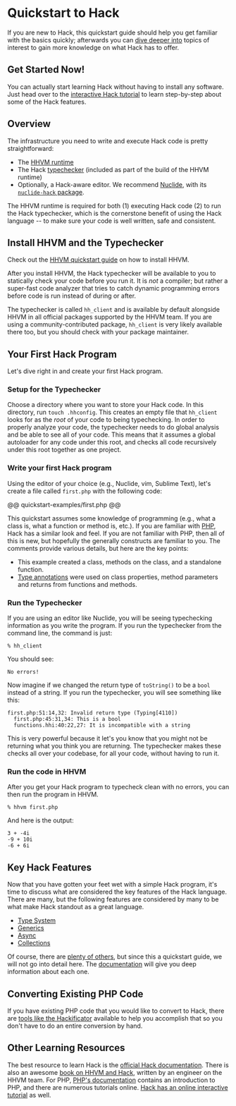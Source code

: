 # Quickstart to Hack

If you are new to Hack, this quickstart guide should help you get familiar with the basics quickly; afterwards you can [dive deeper into](http://docs.hhvm.com/hack) topics of interest to gain more knowledge on what Hack has to offer. 

## Get Started Now!

You can actually start learning Hack without having to install any software. Just head over to the [interactive Hack tutorial](http://hacklang.org) to learn step-by-step about some of the Hack features.

## Overview

The infrastructure you need to write and execute Hack code is pretty straightforward:

* The [HHVM runtime](../hhvm/quickstart.md)
* The Hack [typechecker](./typechecker/intro.md) (included as part of the build of the HHVM runtime)
* Optionally, a Hack-aware editor. We recommend [Nuclide](https://github.com/facebook/nuclide), with its [`nuclide-hack` package](https://github.com/facebook/nuclide/blob/master/pkg/nuclide/hack/README.md).

The HHVM runtime is required for both (1) executing Hack code (2) to run the Hack typechecker, which is the cornerstone benefit of using the Hack language -- to make sure your code is well written, safe and consistent.

## Install HHVM and the Typechecker

Check out the [HHVM quickstart guide](../hhvm/quickstart.md) on how to install HHVM. 

After you install HHVM, the Hack typechecker will be available to you to statically check your code before you run it. It is *not* a compiler; but rather a super-fast code analyzer that tries to catch dynamic programming errors before code is run instead of during or after.

The typechecker is called `hh_client` and is available by default alongside HHVM in all official packages supported by the HHVM team. If you are using a community-contributed package, `hh_client` is very likely available there too, but you should check with your package maintainer.

## Your First Hack Program

Let's dive right in and create your first Hack program.

### Setup for the Typechecker

Choose a directory where you want to store your Hack code. In this directory, run `touch .hhconfig`. This creates an empty file that `hh_client` looks for as the *root* of your code to being typechecking. In order to properly analyze your code, the typechecker needs to do global analysis and be able to see all of your code. This means that it assumes a global autoloader for any code under this root, and checks all code recursively under this root together as one project.

### Write your first Hack program

Using the editor of your choice (e.g., Nuclide, vim, Sublime Text), let's create a file called `first.php` with the following code:

@@ quickstart-examples/first.php @@

This quickstart assumes some knowledge of programming (e.g., what a class is, what a function or method is, etc.). If you are familiar with [PHP](http://php.net), Hack has a similar look and feel. If you are not familiar with PHP, then all of this is new, but hopefully the generally constructs are familiar to you. The comments provide various details, but here are the key points:

* This example created a class, methods on the class, and a standalone function.
* [Type annotations](./types/annotations.md) were used on class properties, method parameters and returns from functions and methods.

### Run the Typechecker

If you are using an editor like Nuclide, you will be seeing typechecking information as you write the program. If you run the typechecker from the command line, the command is just:

```
% hh_client
```

You should see:

```
No errors!
```

Now imagine if we changed the return type of `toString()` to be a `bool` instead of a string. If you run the typechecker, you will see something like this:

```
first.php:51:14,32: Invalid return type (Typing[4110])
  first.php:45:31,34: This is a bool
  functions.hhi:40:22,27: It is incompatible with a string
```

This is very powerful because it let's you know that you might not be returning what you think you are returning. The typechecker makes these checks all over your codebase, for all your code, without having to run it.

### Run the code in HHVM

After you get your Hack program to typecheck clean with no errors, you can then run the program in HHVM.

```
% hhvm first.php
```

And here is the output:

```
3 + -4i
-9 + 10i
-6 + 6i
```

## Key Hack Features

Now that you have gotten your feet wet with a simple Hack program, it's time to discuss what are considered the key features of the Hack language. There are many, but the following features are considered by many to be what make Hack standout as a great language.

* [Type System](./types/type-system.md)
* [Generics](./generics/intro.md)
* [Async](./async/intro.md)
* [Collections](./collections/intro.md)

Of course, there are [plenty of others](http://docs.hhvm.com/hack), but since this a quickstart guide, we will not go into detail here. The [documentation](http://docs.hhvm.com/hack) will give you deep information about each one.

## Converting Existing PHP Code

If you have existing PHP code that you would like to convert to Hack, there are [tools like the Hackificator](./tools/intro.md) available to help you accomplish that so you don't have to do an entire conversion by hand.

## Other Learning Resources

The best resource to learn Hack is the [official Hack documentation](http://docs.hhvm.com/hack). There is also an awesome [book on HHVM and Hack](http://www.amazon.com/Hack-HHVM-Programming-Productivity-Breaking/dp/1491920874/), written by an engineer on the HHVM team. For PHP, [PHP's documentation](http://docs.php.net/manual/en/getting-started.php) contains an introduction to PHP, and there are numerous tutorials online. [Hack has an online interactive tutorial](http://hacklang.org/tutorial/) as well.

